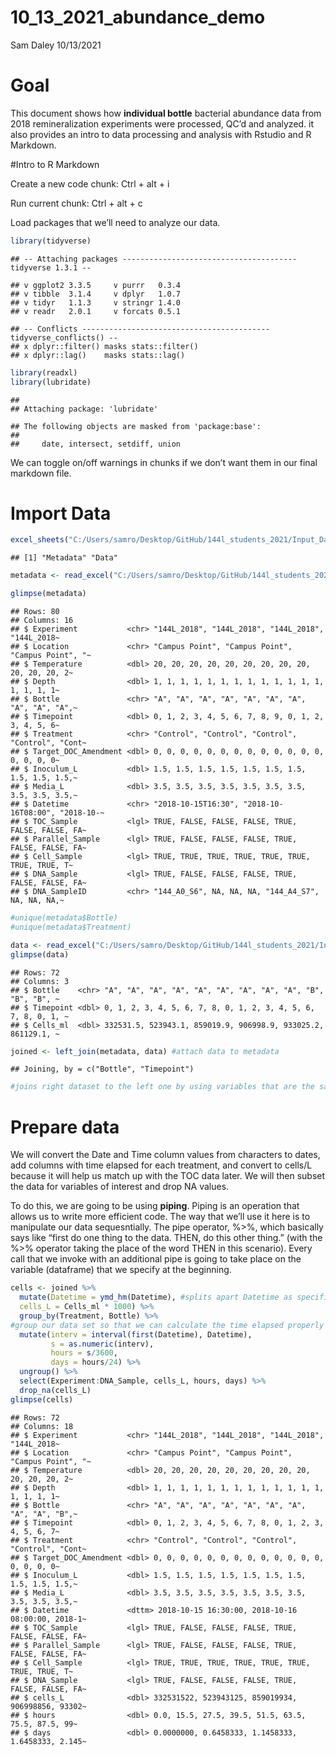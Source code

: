 10_13_2021_abundance_demo
================
Sam Daley
10/13/2021

# Goal

This document shows how **individual bottle** bacterial abundance data
from 2018 remineralization experiments were processed, QC’d and
analyzed. it also provides an intro to data processing and analysis with
Rstudio and R Markdown.

#Intro to R Markdown

Create a new code chunk: Ctrl + alt + i

Run current chunk: Ctrl + alt + c

Load packages that we’ll need to analyze our data.

``` r
library(tidyverse)
```

    ## -- Attaching packages --------------------------------------- tidyverse 1.3.1 --

    ## v ggplot2 3.3.5     v purrr   0.3.4
    ## v tibble  3.1.4     v dplyr   1.0.7
    ## v tidyr   1.1.3     v stringr 1.4.0
    ## v readr   2.0.1     v forcats 0.5.1

    ## -- Conflicts ------------------------------------------ tidyverse_conflicts() --
    ## x dplyr::filter() masks stats::filter()
    ## x dplyr::lag()    masks stats::lag()

``` r
library(readxl)
library(lubridate)
```

    ## 
    ## Attaching package: 'lubridate'

    ## The following objects are masked from 'package:base':
    ## 
    ##     date, intersect, setdiff, union

We can toggle on/off warnings in chunks if we don’t want them in our
final markdown file.

# Import Data

``` r
excel_sheets("C:/Users/samro/Desktop/GitHub/144l_students_2021/Input_Data/week3/144L_2018_BactAbund.xlsx")
```

    ## [1] "Metadata" "Data"

``` r
metadata <- read_excel("C:/Users/samro/Desktop/GitHub/144l_students_2021/Input_Data/week3/144L_2018_BactAbund.xlsx", sheet = "Metadata")

glimpse(metadata)
```

    ## Rows: 80
    ## Columns: 16
    ## $ Experiment           <chr> "144L_2018", "144L_2018", "144L_2018", "144L_2018~
    ## $ Location             <chr> "Campus Point", "Campus Point", "Campus Point", "~
    ## $ Temperature          <dbl> 20, 20, 20, 20, 20, 20, 20, 20, 20, 20, 20, 20, 2~
    ## $ Depth                <dbl> 1, 1, 1, 1, 1, 1, 1, 1, 1, 1, 1, 1, 1, 1, 1, 1, 1~
    ## $ Bottle               <chr> "A", "A", "A", "A", "A", "A", "A", "A", "A", "A",~
    ## $ Timepoint            <dbl> 0, 1, 2, 3, 4, 5, 6, 7, 8, 9, 0, 1, 2, 3, 4, 5, 6~
    ## $ Treatment            <chr> "Control", "Control", "Control", "Control", "Cont~
    ## $ Target_DOC_Amendment <dbl> 0, 0, 0, 0, 0, 0, 0, 0, 0, 0, 0, 0, 0, 0, 0, 0, 0~
    ## $ Inoculum_L           <dbl> 1.5, 1.5, 1.5, 1.5, 1.5, 1.5, 1.5, 1.5, 1.5, 1.5,~
    ## $ Media_L              <dbl> 3.5, 3.5, 3.5, 3.5, 3.5, 3.5, 3.5, 3.5, 3.5, 3.5,~
    ## $ Datetime             <chr> "2018-10-15T16:30", "2018-10-16T08:00", "2018-10-~
    ## $ TOC_Sample           <lgl> TRUE, FALSE, FALSE, FALSE, TRUE, FALSE, FALSE, FA~
    ## $ Parallel_Sample      <lgl> TRUE, FALSE, FALSE, FALSE, TRUE, FALSE, FALSE, FA~
    ## $ Cell_Sample          <lgl> TRUE, TRUE, TRUE, TRUE, TRUE, TRUE, TRUE, TRUE, T~
    ## $ DNA_Sample           <lgl> TRUE, FALSE, FALSE, FALSE, TRUE, FALSE, FALSE, FA~
    ## $ DNA_SampleID         <chr> "144_A0_S6", NA, NA, NA, "144_A4_S7", NA, NA, NA,~

``` r
#unique(metadata$Bottle)
#unique(metadata$Treatment)

data <- read_excel("C:/Users/samro/Desktop/GitHub/144l_students_2021/Input_Data/week3/144L_2018_BactAbund.xlsx", sheet = "Data")
glimpse(data)
```

    ## Rows: 72
    ## Columns: 3
    ## $ Bottle    <chr> "A", "A", "A", "A", "A", "A", "A", "A", "A", "B", "B", "B", ~
    ## $ Timepoint <dbl> 0, 1, 2, 3, 4, 5, 6, 7, 8, 0, 1, 2, 3, 4, 5, 6, 7, 8, 0, 1, ~
    ## $ Cells_ml  <dbl> 332531.5, 523943.1, 859019.9, 906998.9, 933025.2, 861129.1, ~

``` r
joined <- left_join(metadata, data) #attach data to metadata
```

    ## Joining, by = c("Bottle", "Timepoint")

``` r
#joins right dataset to the left one by using variables that are the same across the two dataframes
```

# Prepare data

We will convert the Date and Time column values from characters to
dates, add columns with time elapsed for each treatment, and convert to
cells/L because it will help us match up with the TOC data later. We
will then subset the data for variables of interest and drop NA values.

To do this, we are going to be using **piping**. Piping is an operation
that allows us to write more efficient code. The way that we’ll use it
here is to manipulate our data sequesntially. The pipe operator, %>%,
which basically says like “first do one thing to the data. THEN, do this
other thing.” (with the %>% operator taking the place of the word THEN
in this scenario). Every call that we invoke with an additional pipe is
going to take place on the variable (dataframe) that we specify at the
beginning.

``` r
cells <- joined %>%
  mutate(Datetime = ymd_hm(Datetime), #splits apart Datetime as specified
  cells_L = Cells_ml * 1000) %>%
  group_by(Treatment, Bottle) %>%
#group our data set so that we can calculate the time elapsed properly
  mutate(interv = interval(first(Datetime), Datetime), 
         s = as.numeric(interv), 
         hours = s/3600,
         days = hours/24) %>%
  ungroup() %>%
  select(Experiment:DNA_Sample, cells_L, hours, days) %>%
  drop_na(cells_L)
glimpse(cells)
```

    ## Rows: 72
    ## Columns: 18
    ## $ Experiment           <chr> "144L_2018", "144L_2018", "144L_2018", "144L_2018~
    ## $ Location             <chr> "Campus Point", "Campus Point", "Campus Point", "~
    ## $ Temperature          <dbl> 20, 20, 20, 20, 20, 20, 20, 20, 20, 20, 20, 20, 2~
    ## $ Depth                <dbl> 1, 1, 1, 1, 1, 1, 1, 1, 1, 1, 1, 1, 1, 1, 1, 1, 1~
    ## $ Bottle               <chr> "A", "A", "A", "A", "A", "A", "A", "A", "A", "B",~
    ## $ Timepoint            <dbl> 0, 1, 2, 3, 4, 5, 6, 7, 8, 0, 1, 2, 3, 4, 5, 6, 7~
    ## $ Treatment            <chr> "Control", "Control", "Control", "Control", "Cont~
    ## $ Target_DOC_Amendment <dbl> 0, 0, 0, 0, 0, 0, 0, 0, 0, 0, 0, 0, 0, 0, 0, 0, 0~
    ## $ Inoculum_L           <dbl> 1.5, 1.5, 1.5, 1.5, 1.5, 1.5, 1.5, 1.5, 1.5, 1.5,~
    ## $ Media_L              <dbl> 3.5, 3.5, 3.5, 3.5, 3.5, 3.5, 3.5, 3.5, 3.5, 3.5,~
    ## $ Datetime             <dttm> 2018-10-15 16:30:00, 2018-10-16 08:00:00, 2018-1~
    ## $ TOC_Sample           <lgl> TRUE, FALSE, FALSE, FALSE, TRUE, FALSE, FALSE, FA~
    ## $ Parallel_Sample      <lgl> TRUE, FALSE, FALSE, FALSE, TRUE, FALSE, FALSE, FA~
    ## $ Cell_Sample          <lgl> TRUE, TRUE, TRUE, TRUE, TRUE, TRUE, TRUE, TRUE, T~
    ## $ DNA_Sample           <lgl> TRUE, FALSE, FALSE, FALSE, TRUE, FALSE, FALSE, FA~
    ## $ cells_L              <dbl> 332531522, 523943125, 859019934, 906998856, 93302~
    ## $ hours                <dbl> 0.0, 15.5, 27.5, 39.5, 51.5, 63.5, 75.5, 87.5, 99~
    ## $ days                 <dbl> 0.0000000, 0.6458333, 1.1458333, 1.6458333, 2.145~
